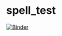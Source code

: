 # spell_test


[![Binder](https://mybinder.org/badge_logo.svg)](https://mybinder.org/v2/gh/xdwq2008/spell_test/main?labpath=spell_test.ipynb)
